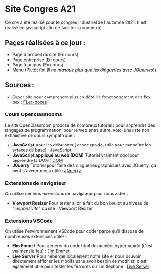 # Site Congres A21

Ce site a été réalisé pour le congrès industriel de l'automne 2021. Il est réalisé en javascript afin de faciliter la continuité.

## Pages réalisées à ce jour :

- Page d'accueil du site (En cours)
- Page entreprise (En cours)
- Page à propos (En cours)
- Menu (Plutôt fini (*Il ne manque plus que les dingueries avec JQuerries*))

## Sources :

- Super site pour comprendre plus en détail le fonctionnement des flex-box : [FLex-boxes](https://css-tricks.com/snippets/css/a-guide-to-flexbox/)

### Cours Openclassrooms

Le site OpenClassroom propose de nombreux tutoriels pour apprendre des langages de programmation, pour le web entre autre. Voici une liste non exhaustive de cours sympathique :
- **JavaScript** pour les débutants ( assez rpaide, utile pour connaître les sytaxes de base) : [JavaScript](https://openclassrooms.com/fr/courses/6175841-apprenez-a-programmer-avec-javascript)
- **JavaScript appliqué au web (DOM)** Tutoriel vraiment cool pour apprendre la DOM : [DOM](https://openclassrooms.com/fr/courses/5543061-ecrivez-du-javascript-pour-le-web)
- **JQuerry** Tutoriel pour faire des dingueries graphiques avec JQuerry, ça peut s'avérer méga utile : [JQuerry](https://openclassrooms.com/fr/courses/3504441-introduction-a-jquery)

### Extensions de navigateur

On utilise certiens extensions de navigateur pour nous aider :
- **Viewport Resizer** Pour tester si on a fait du bon boulot au niveau de "*responsivité*" du site : [Viewport Resizer](https://chrome.google.com/webstore/detail/viewport-resizer-%E2%80%93-respon/kapnjjcfcncngkadhpmijlkblpibdcgm)

### Extensions VSCode

On utilise l'environnement VSCode pour coder parce qu'il dispose de nombreuses extensions utiles :
- **Elm Emmet** Pour générer du code html de manière hyper rapide (c'est vraiment le feu) : [Elm Emmet](https://marketplace.visualstudio.com/items?itemName=necinc.elmmet)
- **Live Server** Pour héberger localement notre site et pour pouvoir directement afficher les modifs sans avoir besoin de modifier, c'est également utile pour tester les features sur un tléphone : [Live Server](https://marketplace.visualstudio.com/items?itemName=ritwickdey.LiveServer)
